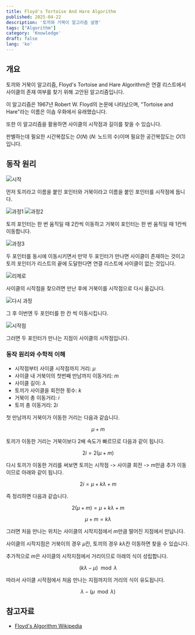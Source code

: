 ```yaml
---
title: Floyd's Tortoise And Hare Algorithm
published: 2025-04-22
description: '토끼와 거북이 알고리즘 설명'
tags: ["Algorithm"]
category: 'Knowledge'
draft: false 
lang: 'ko'
---
```


## 개요

토끼와 거북이 알고리즘, Floyd's Tortoise and Hare Algorithm은 연결 리스트에서 사이클의 존재 여부를
찾기 위해 고안된 알고리즘입니다.

이 알고리즘은 1967년 Robert W. Floyd의 논문에 나타났으며, "Tortoise and Hare"라는 이름은 이솝 우화에서 유래했습니다.

또한 이 알고리즘을 활용하면 사이클의 시작점과 길이를 찾을 수 있습니다.

판별하는데 필요한 시간복잡도는 $O(N)$ ($N$: 노드의 수)이며 필요한 공간복잡도는 $O(1)$입니다.

## 동작 원리

![시작](./토끼와거북이1.webp)

먼저 토끼라고 이름을 붙인 포인터와 거북이라고 이름을 붙인 포인터를 시작점에 둡니다.

![과정1](./토끼와거북이2.webp)
![과정2](./토끼와거북이3.webp)

토끼 포인터는 한 번 움직일 때 2칸씩 이동하고 거북이 포인터는 한 번 움직일 때 1칸씩 이동합니다.

![과정3](./토끼와거북이4.webp)

두 포인터를 동시에 이동시키면서 만약 두 포인터가 만나면 사이클이 존재하는 것이고 토끼 포인터가 리스트의 끝에 도달한다면
연결 리스트에 사이클이 없는 것입니다.

![리제로](./토끼와거북이6.webp)

사이클의 시작점을 찾으려면 만난 후에 거북이를 시작점으로 다시 옮깁니다.

![다시 과정](./토끼와거북이7.webp)

그 후 이번엔 두 포인터를 한 칸 씩 이동시킵니다.

![시작점](./토끼와거북이8.webp)

그러면 두 포인터가 만나는 지점이 사이클의 시작점입니다.

### 동작 원리와 수학적 이해

- 시작점부터 사이클 시작점까지 거리: $\mu$
- 사이클 내 거북이의 첫번째 만남까지 이동거리: $m$
- 사이클 길이: $\lambda$
- 토끼가 사이클을 회전한 횟수: $k$
- 거북이 총 이동거리: $i$
- 토끼 총 이동거리: $2i$

첫 만남까지 거북이가 이동한 거리는 다음과 같습니다.

$$\mu + m$$

토끼가 이동한 거리는 거북이보다 2배 속도가 빠르므로 다음과 같이 됩니다.

$$2i=2(\mu+m)$$

다시 토끼가 이동한 거리를 써보면 토끼는 시작점 -> 사이클 회전 -> m만큼 추가 이동이므로 아래와 같이 됩니다.

$$2i = \mu + k\lambda + m$$

즉 정리하면 다음과 같습니다.

$$2(\mu + m)=\mu+k\lambda+m$$

$$\mu+m=k\lambda$$

그러면 처음 만나는 위치는 사이클의 시작지점에서 $m$만큼 떨어진 지점에서 만납니다.

사이클의 시작지점은 거북이의 경우 $\mu$칸, 토끼의 경우 $k\lambda$칸 이동하면 찾을 수 있습니다.

추가적으로 $m$은 사이클의 시작지점에서 거리이므로 아래의 식이 성립합니다.

$$(k\lambda - \mu) \mod \lambda$$

따라서 사이클 시작점에서 처음 만나는 지점까지의 거리의 식이 유도됩니다.

$$\lambda - (\mu \mod \lambda)$$

## 참고자료

- [Floyd's Algorithm Wikipedia](https://en.wikipedia.org/wiki/Cycle_detection)
